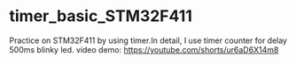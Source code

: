 # timer_basic_STM32F411
Practice on STM32F411 by using timer.In detail, I use timer counter for delay 500ms blinky led.
video demo: https://youtube.com/shorts/ur6aD6X14m8
